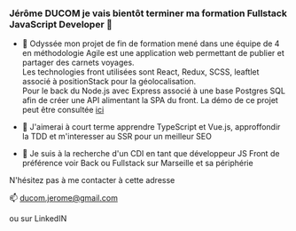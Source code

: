 ### Jérôme DUCOM je vais bientôt terminer ma formation Fullstack JavaScript Developer 👋

- 🔭 Odyssée mon projet de fin de formation mené dans une équipe de 4 en méthodologie Agile est une application web permettant de publier et partager des carnets voyages.  
Les technologies front utilisées sont React, Redux, SCSS, leaftlet associé à positionStack pour la géolocalisation.  
Pour le back du Node.js avec Express associé à une base Postgres SQL afin de créer une API alimentant la SPA du front.
La démo de ce projet peut être consultée <a href="https://www.youtube.com/watch?v=h9D6BdwlaGk&t=1293s">ici</a>

- 🎯 J'aimerai à court terme apprendre TypeScript et Vue.js, approffondir la TDD et m'interesser au SSR pour un meilleur SEO 

- 👀 Je suis à la recherche d'un CDI en tant que développeur JS Front de préférence voir Back ou Fullstack sur Marseille et sa périphérie

N'hésitez pas à me contacter à cette adresse 

📫 ducom.jerome@gmail.com

ou sur LinkedIN

<!--
**LeJ84/LeJ84** is a ✨ _special_ ✨ repository because its `README.md` (this file) appears on your GitHub profile.

Here are some ideas to get you started:

- 🔭 I’m currently working on ...
- 🌱 I’m currently learning ...
- 👯 I’m looking to collaborate on ...
- 🤔 I’m looking for help with ...
- 💬 Ask me about ...
- 📫 How to reach me: ...
- 😄 Pronouns: ...
- ⚡ Fun fact: ...
-->
